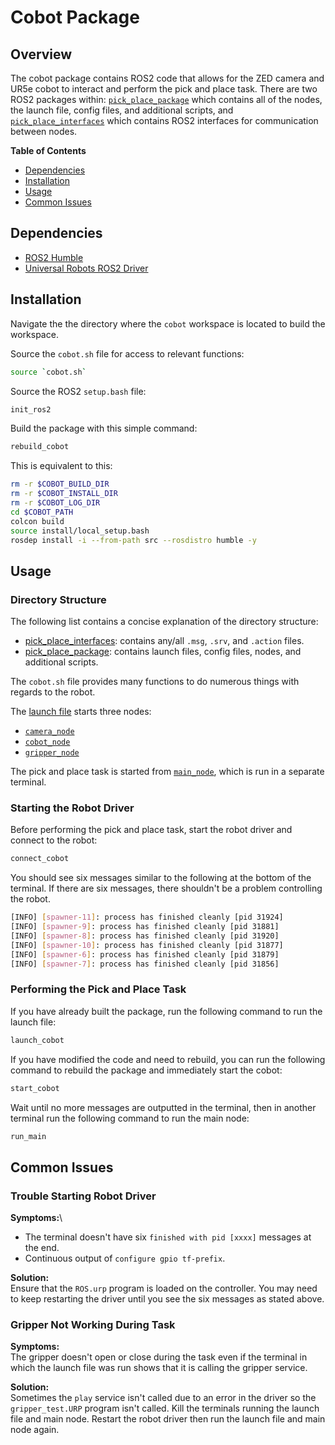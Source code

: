 
<!-- TOC ignore:true -->
# Cobot Package
<!-- TOC ignore:true -->
## Overview
The cobot package contains ROS2 code that allows for the ZED camera and UR5e cobot to interact and perform the pick and place task.
There are two ROS2 packages within:
[`pick_place_package`](src/pick_place_package/README.md) which contains all of the nodes, the launch file, config files, and additional scripts, and
[`pick_place_interfaces`](src/pick_place_interfaces/README.md) which contains ROS2 interfaces for communication between nodes.

**Table of Contents**
<!-- TOC -->

* [Dependencies](#dependencies)
* [Installation](#installation)
* [Usage](#usage)
* [Common Issues](#common-issues)

<!-- /TOC -->

## Dependencies
* [ROS2 Humble](https://docs.ros.org/en/humble/Installation.html)
* [Universal Robots ROS2 Driver](https://github.com/UniversalRobots/Universal_Robots_ROS2_Driver/tree/humble#universal-robots-ros2-driver)

## Installation
<!-- Maybe add part here about cloning workspace from repo correctly so bash cobot.sh functions work correctly. -->

Navigate the the directory where the `cobot` workspace is located to build the workspace.

Source the `cobot.sh` file for access to relevant functions:
```bash
source `cobot.sh`
```

Source the ROS2 `setup.bash` file:
```bash
init_ros2
```

Build the package with this simple command:
```bash
rebuild_cobot
```

This is equivalent to this:
```bash
rm -r $COBOT_BUILD_DIR
rm -r $COBOT_INSTALL_DIR
rm -r $COBOT_LOG_DIR
cd $COBOT_PATH
colcon build
source install/local_setup.bash
rosdep install -i --from-path src --rosdistro humble -y
```

## Usage
<!-- TOC ignore:true -->
### Directory Structure
The following list contains a concise explanation of the directory structure:
* [pick_place_interfaces](src/pick_place_interfaces/README.md): contains any/all `.msg`, `.srv`, and `.action` files.
* [pick_place_package](src/pick_place_package/README.md): contains launch files, config files, nodes, and additional scripts.

The `cobot.sh` file provides many functions to do numerous things with regards to the robot.

The [launch file](src/pick_place_package/launch/pick_place_launch.py) starts three nodes:
* [`camera_node`](src/pick_place_package/pick_place_package/camera_node.py)
* [`cobot_node`](src/pick_place_package/pick_place_package/cobot_node.py)
* [`gripper_node`](src/pick_place_package/pick_place_package/gripper_node.py)

The pick and place task is started from [`main_node`](src/pick_place_package/pick_place_package/main_node.py), which is run in a separate terminal.

<!-- TOC ignore:true -->
### Starting the Robot Driver
Before performing the pick and place task, start the robot driver and connect to the robot:
```bash
connect_cobot
```

You should see six messages similar to the following at the bottom of the terminal.
If there are six messages, there shouldn't be a problem controlling the robot.
```bash
[INFO] [spawner-11]: process has finished cleanly [pid 31924]
[INFO] [spawner-9]: process has finished cleanly [pid 31881]
[INFO] [spawner-8]: process has finished cleanly [pid 31920]
[INFO] [spawner-10]: process has finished cleanly [pid 31877]
[INFO] [spawner-6]: process has finished cleanly [pid 31879]
[INFO] [spawner-7]: process has finished cleanly [pid 31856]
```

<!-- TOC ignore:true -->
### Performing the Pick and Place Task
If you have already built the package, run the following command to run the launch file:
```bash
launch_cobot
```

If you have modified the code and need to rebuild, you can run the following command to rebuild the package and immediately start the cobot:
```bash
start_cobot
```

Wait until no more messages are outputted in the terminal, then in another terminal run the following command to run the main node:
```bash
run_main
```

## Common Issues
<!-- TOC ignore:true -->
### Trouble Starting Robot Driver
**Symptoms:**\
* The terminal doesn't have six `finished with pid [xxxx]` messages at the end.
* Continuous output of `configure gpio tf-prefix`.

**Solution:**\
Ensure that the `ROS.urp` program is loaded on the controller.
You may need to keep restarting the driver until you see the six messages as stated above.

<!-- TOC ignore:true -->
### Gripper Not Working During Task
**Symptoms:**\
The gripper doesn't open or close during the task even if the terminal in which the launch file was run shows that it is calling the gripper service.

**Solution:**\
Sometimes the `play` service isn't called due to an error in the driver so the `gripper_test.URP` program isn't called.
Kill the terminals running the launch file and main node.
Restart the robot driver then run the launch file and main node again.
